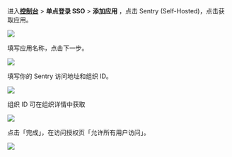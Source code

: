 <IntegrationDetailCard :title="`在 ${$localeConfig.brandName} 中创建应用`">

进入[**控制台**](https://console.genauth.ai) > **单点登录 SSO** > **添加应用** ，点击 Sentry (Self-Hosted)，点击获取应用。

![](~@imagesZhCn/integration/sentry/1-1.png)

填写应用名称，点击下一步。

![](~@imagesZhCn/integration/sentry/1-2.png)

填写你的 Sentry 访问地址和组织 ID。

![](~@imagesZhCn/integration/sentry/1-3.png)

组织 ID 可在组织详情中获取

![](~@imagesZhCn/integration/sentry/1-5.png)

点击「完成」，在访问授权页「允许所有用户访问」。

![](~@imagesZhCn/integration/sentry/1-4.png)

</IntegrationDetailCard>
